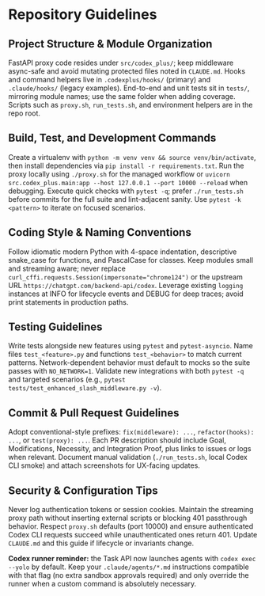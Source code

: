 # Repository Guidelines

## Project Structure & Module Organization
FastAPI proxy code resides under `src/codex_plus/`; keep middleware async-safe and avoid mutating protected files noted in `CLAUDE.md`. Hooks and command helpers live in `.codexplus/hooks/` (primary) and `.claude/hooks/` (legacy examples). End-to-end and unit tests sit in `tests/`, mirroring module names; use the same folder when adding coverage. Scripts such as `proxy.sh`, `run_tests.sh`, and environment helpers are in the repo root.

## Build, Test, and Development Commands
Create a virtualenv with `python -m venv venv && source venv/bin/activate`, then install dependencies via `pip install -r requirements.txt`. Run the proxy locally using `./proxy.sh` for the managed workflow or `uvicorn src.codex_plus.main:app --host 127.0.0.1 --port 10000 --reload` when debugging. Execute quick checks with `pytest -q`; prefer `./run_tests.sh` before commits for the full suite and lint-adjacent sanity. Use `pytest -k <pattern>` to iterate on focused scenarios.

## Coding Style & Naming Conventions
Follow idiomatic modern Python with 4-space indentation, descriptive snake_case for functions, and PascalCase for classes. Keep modules small and streaming aware; never replace `curl_cffi.requests.Session(impersonate="chrome124")` or the upstream URL `https://chatgpt.com/backend-api/codex`. Leverage existing `logging` instances at INFO for lifecycle events and DEBUG for deep traces; avoid print statements in production paths.

## Testing Guidelines
Write tests alongside new features using `pytest` and `pytest-asyncio`. Name files `test_<feature>.py` and functions `test_<behavior>` to match current patterns. Network-dependent behavior must default to mocks so the suite passes with `NO_NETWORK=1`. Validate new integrations with both `pytest -q` and targeted scenarios (e.g., `pytest tests/test_enhanced_slash_middleware.py -v`).

## Commit & Pull Request Guidelines
Adopt conventional-style prefixes: `fix(middleware): ...`, `refactor(hooks): ...`, or `test(proxy): ...`. Each PR description should include Goal, Modifications, Necessity, and Integration Proof, plus links to issues or logs when relevant. Document manual validation (`./run_tests.sh`, local Codex CLI smoke) and attach screenshots for UX-facing updates.

## Security & Configuration Tips
Never log authentication tokens or session cookies. Maintain the streaming proxy path without inserting external scripts or blocking 401 passthrough behavior. Respect `proxy.sh` defaults (port 10000) and ensure authenticated Codex CLI requests succeed while unauthenticated ones return 401. Update `CLAUDE.md` and this guide if lifecycle or invariants change.

**Codex runner reminder:** the Task API now launches agents with `codex exec --yolo` by default. Keep your `.claude/agents/*.md` instructions compatible with that flag (no extra sandbox approvals required) and only override the runner when a custom command is absolutely necessary.
